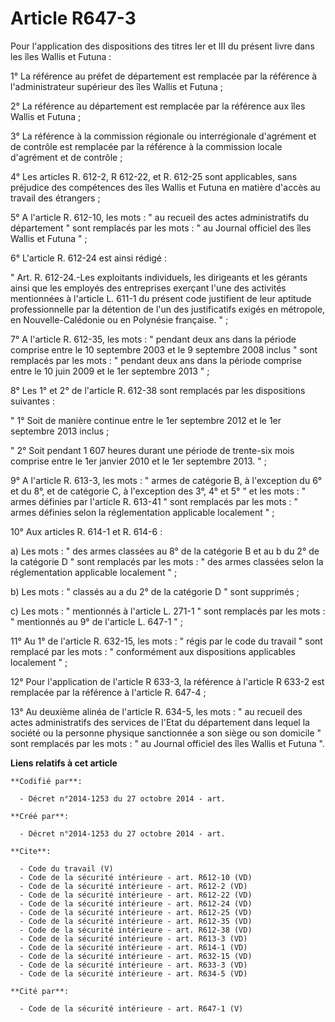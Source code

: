 # Article R647-3

Pour l'application des dispositions des titres Ier et III du présent livre dans les îles Wallis et Futuna : 

1° La référence au préfet de département est remplacée par la référence à l'administrateur supérieur des îles Wallis et
Futuna ; 

2° La référence au département est remplacée par la référence aux îles Wallis et Futuna ; 

3° La référence à la commission régionale ou interrégionale d'agrément et de contrôle est remplacée par la référence à la
commission locale d'agrément et de contrôle ; 

4° Les articles R. 612-2, R 612-22, et R. 612-25 sont applicables, sans préjudice des compétences des îles Wallis et Futuna
en matière d'accès au travail des étrangers ; 

5° A l'article R. 612-10, les mots : " au recueil des actes administratifs du département " sont remplacés par les mots : "
au Journal officiel des îles Wallis et Futuna " ; 

6° L'article R. 612-24 est ainsi rédigé : 

" Art. R. 612-24.-Les exploitants individuels, les dirigeants et les gérants ainsi que les employés des entreprises exerçant
l'une des activités mentionnées à l'article L. 611-1 du présent code justifient de leur aptitude professionnelle par la
détention de l'un des justificatifs exigés en métropole, en Nouvelle-Calédonie ou en Polynésie française. " ; 

7° A l'article R. 612-35, les mots : " pendant deux ans dans la période comprise entre le 10 septembre 2003 et le 9 septembre
2008 inclus " sont remplacés par les mots : " pendant deux ans dans la période comprise entre le 10 juin 2009 et le 1er
septembre 2013 " ; 

8° Les 1° et 2° de l'article R. 612-38 sont remplacés par les dispositions suivantes : 

" 1° Soit de manière continue entre le 1er septembre 2012 et le 1er septembre 2013 inclus ; 

" 2° Soit pendant 1 607 heures durant une période de trente-six mois comprise entre le 1er janvier 2010 et le 1er septembre
2013. " ; 

9° A l'article R. 613-3, les mots : " armes de catégorie B, à l'exception du 6° et du 8°, et de catégorie C, à l'exception
des 3°, 4° et 5° " et les mots : " armes définies par l'article R. 613-41 " sont remplacés par les mots : " armes définies
selon la réglementation applicable localement " ; 

10° Aux articles R. 614-1 et R. 614-6 : 

a) Les mots : " des armes classées au 8° de la catégorie B et au b du 2° de la catégorie D " sont remplacés par les mots : "
des armes classées selon la réglementation applicable localement " ; 

b) Les mots : " classés au a du 2° de la catégorie D " sont supprimés ; 

c) Les mots : " mentionnés à l'article L. 271-1 " sont remplacés par les mots : " mentionnés au 9° de l'article L. 647-1 " ; 

11° Au 1° de l'article R. 632-15, les mots : " régis par le code du travail " sont remplacé par les mots : " conformément aux
dispositions applicables localement " ; 

12° Pour l'application de l'article R 633-3, la référence à l'article R 633-2 est remplacée par la référence à l'article R.
647-4 ; 

13° Au deuxième alinéa de l'article R. 634-5, les mots : " au recueil des actes administratifs des services de l'Etat du
département dans lequel la société ou la personne physique sanctionnée a son siège ou son domicile " sont remplacés par les
mots : " au Journal officiel des îles Wallis et Futuna ".

**Liens relatifs à cet article**

	**Codifié par**:

	  - Décret n°2014-1253 du 27 octobre 2014 - art.

	**Créé par**:

	  - Décret n°2014-1253 du 27 octobre 2014 - art.

	**Cite**:

	  - Code du travail (V)
	  - Code de la sécurité intérieure - art. R612-10 (VD)
	  - Code de la sécurité intérieure - art. R612-2 (VD)
	  - Code de la sécurité intérieure - art. R612-22 (VD)
	  - Code de la sécurité intérieure - art. R612-24 (VD)
	  - Code de la sécurité intérieure - art. R612-25 (VD)
	  - Code de la sécurité intérieure - art. R612-35 (VD)
	  - Code de la sécurité intérieure - art. R612-38 (VD)
	  - Code de la sécurité intérieure - art. R613-3 (VD)
	  - Code de la sécurité intérieure - art. R614-1 (VD)
	  - Code de la sécurité intérieure - art. R632-15 (VD)
	  - Code de la sécurité intérieure - art. R633-3 (VD)
	  - Code de la sécurité intérieure - art. R634-5 (VD)

	**Cité par**:

	  - Code de la sécurité intérieure - art. R647-1 (V)

